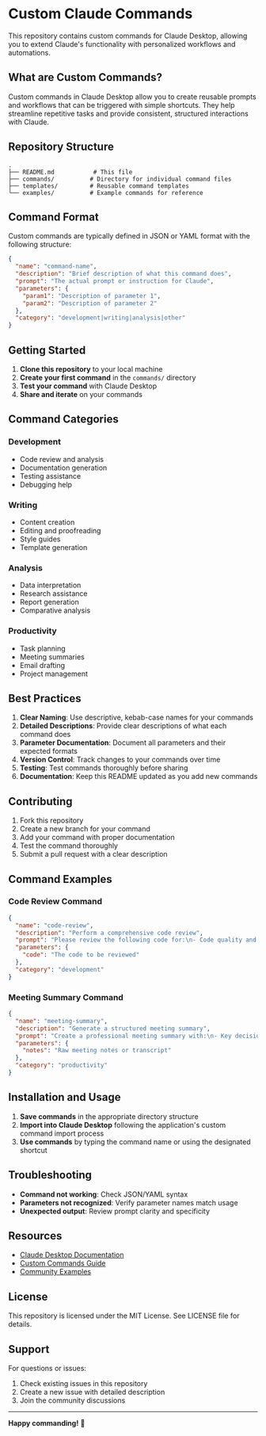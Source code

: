 # Custom Claude Commands

This repository contains custom commands for Claude Desktop, allowing you to extend Claude's functionality with personalized workflows and automations.

## What are Custom Commands?

Custom commands in Claude Desktop allow you to create reusable prompts and workflows that can be triggered with simple shortcuts. They help streamline repetitive tasks and provide consistent, structured interactions with Claude.

## Repository Structure

```
.
├── README.md           # This file
├── commands/          # Directory for individual command files
├── templates/         # Reusable command templates
└── examples/          # Example commands for reference
```

## Command Format

Custom commands are typically defined in JSON or YAML format with the following structure:

```json
{
  "name": "command-name",
  "description": "Brief description of what this command does",
  "prompt": "The actual prompt or instruction for Claude",
  "parameters": {
    "param1": "Description of parameter 1",
    "param2": "Description of parameter 2"
  },
  "category": "development|writing|analysis|other"
}
```

## Getting Started

1. **Clone this repository** to your local machine
2. **Create your first command** in the `commands/` directory
3. **Test your command** with Claude Desktop
4. **Share and iterate** on your commands

## Command Categories

### Development
- Code review and analysis
- Documentation generation
- Testing assistance
- Debugging help

### Writing
- Content creation
- Editing and proofreading
- Style guides
- Template generation

### Analysis
- Data interpretation
- Research assistance
- Report generation
- Comparative analysis

### Productivity
- Task planning
- Meeting summaries
- Email drafting
- Project management

## Best Practices

1. **Clear Naming**: Use descriptive, kebab-case names for your commands
2. **Detailed Descriptions**: Provide clear descriptions of what each command does
3. **Parameter Documentation**: Document all parameters and their expected formats
4. **Version Control**: Track changes to your commands over time
5. **Testing**: Test commands thoroughly before sharing
6. **Documentation**: Keep this README updated as you add new commands

## Contributing

1. Fork this repository
2. Create a new branch for your command
3. Add your command with proper documentation
4. Test the command thoroughly
5. Submit a pull request with a clear description

## Command Examples

### Code Review Command
```json
{
  "name": "code-review",
  "description": "Perform a comprehensive code review",
  "prompt": "Please review the following code for:\n- Code quality and best practices\n- Potential bugs or issues\n- Performance considerations\n- Security vulnerabilities\n- Suggestions for improvement\n\nCode:\n{code}",
  "parameters": {
    "code": "The code to be reviewed"
  },
  "category": "development"
}
```

### Meeting Summary Command
```json
{
  "name": "meeting-summary",
  "description": "Generate a structured meeting summary",
  "prompt": "Create a professional meeting summary with:\n- Key decisions made\n- Action items with owners\n- Next steps\n- Important discussion points\n\nMeeting notes:\n{notes}",
  "parameters": {
    "notes": "Raw meeting notes or transcript"
  },
  "category": "productivity"
}
```

## Installation and Usage

1. **Save commands** in the appropriate directory structure
2. **Import into Claude Desktop** following the application's custom command import process
3. **Use commands** by typing the command name or using the designated shortcut

## Troubleshooting

- **Command not working**: Check JSON/YAML syntax
- **Parameters not recognized**: Verify parameter names match usage
- **Unexpected output**: Review prompt clarity and specificity

## Resources

- [Claude Desktop Documentation](https://claude.ai/desktop)
- [Custom Commands Guide](https://docs.anthropic.com/claude/custom-commands)
- [Community Examples](https://github.com/anthropics/claude-custom-commands)

## License

This repository is licensed under the MIT License. See LICENSE file for details.

## Support

For questions or issues:
1. Check existing issues in this repository
2. Create a new issue with detailed description
3. Join the community discussions

---

**Happy commanding!** 🚀
